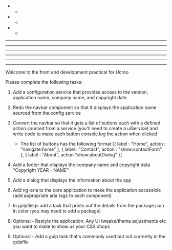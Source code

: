 *   *                                
*   *                                
*   *                                
*   *   ****   * **   ****    ****   
*   *  *    *   *    *    *  *    *  
*   *  *        *    *    *  *    *  
*   *  *        *    *    *  *    *  
*   *  *    *   *    *    *  *    *  
 ***    ****    *     ****    ****

Welcome to the front end development practical for Ucroo

Please complete the following tasks:


1) Add a configuration service that provides access to the version, application name, company name, and copyright date 
2) Redo the navbar component so that it displays the application name sourced from the config service
3) Convert the navbar so that it gets a list of buttons each with a defined action sourced from a service (you'll need to create a uiService) 
and write code to make each button console.log the action when clicked
    - The list of buttons has the following format
    [{
        label : "Home",
        action : "navigate:home"
    },
    {
        label : "Contact",
        action : "show:contactForm",
    },
    {
        label : "About",
        action "show:aboutDialog"
    }]
    
3) Add a footer that displays the company name and copyright data "Copyright YEAR - NAME"

4) Add a dialog that displays the information about the app 

5) Add ng-aria to the core application to make the application accessible (add appropriate aria tags to each component)

6) In gulpfile.js add a task that prints out the details from the package.json in color (you may need to add a package)

7) Optional - Restyle the application. Any UI tweaks/theme adjustments etc you want to make to show us your CSS chops

8) Optional - Add a gulp task that's commonly used but not currently in the gulpfile